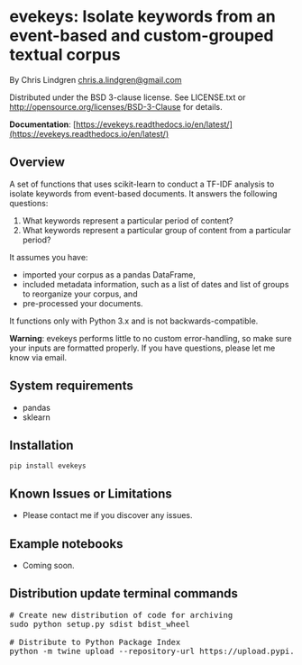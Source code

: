 # evekeys: Isolate keywords from an event-based and custom-grouped textual corpus

By Chris Lindgren <chris.a.lindgren@gmail.com>

Distributed under the BSD 3-clause license. See LICENSE.txt or http://opensource.org/licenses/BSD-3-Clause for details.

**Documentation**: [https://evekeys.readthedocs.io/en/latest/](https://evekeys.readthedocs.io/en/latest/)

## Overview

A set of functions that uses scikit-learn to conduct a TF-IDF analysis to isolate keywords from event-based documents. It answers the following questions:

1. What keywords represent a particular period of content?
2. What keywords represent a particular group of content from a particular period?

It assumes you have:

- imported your corpus as a pandas DataFrame,
- included metadata information, such as a list of dates and list of groups to reorganize your corpus, and
- pre-processed your documents.

It functions only with Python 3.x and is not backwards-compatible.

**Warning**: evekeys performs little to no custom error-handling, so make sure your inputs are formatted properly. If you have questions, please let me know via email.

## System requirements

* pandas
* sklearn

## Installation
```pip install evekeys```

## Known Issues or Limitations

- Please contact me if you discover any issues.

## Example notebooks

- Coming soon.

## Distribution update terminal commands

<pre>
# Create new distribution of code for archiving
sudo python setup.py sdist bdist_wheel

# Distribute to Python Package Index
python -m twine upload --repository-url https://upload.pypi.org/legacy/ dist/*
</pre>